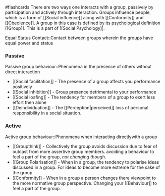 #flashcards
There are two ways one interacts with a group, passively by participation and actively through interaction. Groups influence people, which is a form of [[Social influence]] along with [[Conformity]] and [[Obedience]]. A group in this case is defined by its psychological definition [[Group]]. This is a part of [[Social Psychology]].

Equal Status Contact::Contact between groups wherein the groups have equal power and status
### Passive
Passive group behaviour::Phenomena in the presence of others without direct interaction
<!--SR:!2023-11-08,4,270-->

* [[Social facilitation]] - The presence of a group affects you performance positively
* [[Social inhibition]] - Group presence detrimental to your performance
* [[Social loafing]] - The tendency for members of a group to exert less effort then alone
* [[Deindividuation]] - The [[Perception|perceived]] loss of personal responsibility in a social situation.

### Active
Active group behaviour::Phenomena when interacting directlywith a group
<!--SR:!2023-11-07,3,250-->
* [[Groupthink]] - Collectively the group avoids discussion due to fear of outcast from more assertive group members. avoiding a behaviour to feel a part of the group, *not changing though*.
* [[Group Polarisation]] - When in a group, the tendency to polarise ideas discussed in a group. For ideas to become more extreme for the sake of the group.
* [[Conformity]] - When in a group a person changes there viewpoint to the more normative group perspective. Changing your [[Behaviour]] to feel a part of the group.
